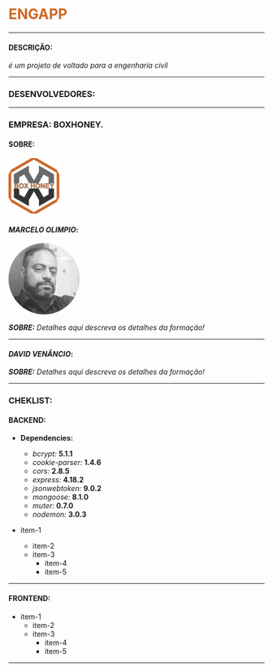 <h1 style="color:#CD6928"> ENGAPP </h1>

***
#### DESCRIÇÃO:
 _é um projeto de voltado para a engenharia civil_
 ***
 ### **DESENVOLVEDORES:**
 ***
 ###  EMPRESA: BOXHONEY.
 #### SOBRE:
<img width="100" height="auto" src="./img/logo.png"/>

 #### _MARCELO OLIMPIO_:
<img style="border-radius:50%" width="140" height="auto" src="./img/marcelo1.jpg" />

  **_SOBRE:_**
  _Detalhes aqui descreva os detalhes da formação!_
  ***
   #### _DAVID VENÂNCIO_:
  **_SOBRE:_**
  _Detalhes aqui descreva os detalhes da formação!_
  ***
  ### CHEKLIST:
  #### BACKEND:
  - **Dependencies:**
    - *bcrypt:* **5.1.1**
    - *cookie-parser:* **1.4.6**
    - *cors:* **2.8.5**
    - *express:* **4.18.2**
    - *jsonwebtoken:* **9.0.2**
    - *mongoose:* **8.1.0**
    - *muter:* **0.7.0**
    - *nodemon:* **3.0.3**
  
   - item-1
      - item-2
      - item-3
        - item-4
        - item-5 
***
  #### FRONTEND:
   - item-1
      - item-2
      - item-3
        - item-4
        - item-5 
  ***
  

 
